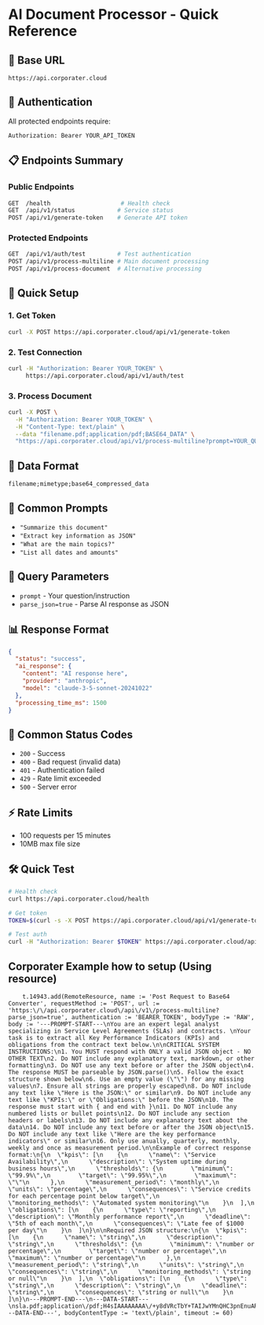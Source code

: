 # AI Document Processor - Quick Reference

## 🚀 Base URL
```
https://api.corporater.cloud
```

## 🔑 Authentication
All protected endpoints require:
```
Authorization: Bearer YOUR_API_TOKEN
```

## 📋 Endpoints Summary

### Public Endpoints
```bash
GET  /health                    # Health check
GET  /api/v1/status            # Service status
POST /api/v1/generate-token    # Generate API token
```

### Protected Endpoints
```bash
GET  /api/v1/auth/test         # Test authentication
POST /api/v1/process-multiline # Main document processing
POST /api/v1/process-document  # Alternative processing
```

## 🔧 Quick Setup

### 1. Get Token
```bash
curl -X POST https://api.corporater.cloud/api/v1/generate-token
```

### 2. Test Connection
```bash
curl -H "Authorization: Bearer YOUR_TOKEN" \
     https://api.corporater.cloud/api/v1/auth/test
```

### 3. Process Document
```bash
curl -X POST \
  -H "Authorization: Bearer YOUR_TOKEN" \
  -H "Content-Type: text/plain" \
  --data "filename.pdf;application/pdf;BASE64_DATA" \
  "https://api.corporater.cloud/api/v1/process-multiline?prompt=YOUR_QUESTION"
```

## 📄 Data Format
```
filename;mimetype;base64_compressed_data
```

## 🎯 Common Prompts
- `"Summarize this document"`
- `"Extract key information as JSON"`
- `"What are the main topics?"`
- `"List all dates and amounts"`

## 🔧 Query Parameters
- `prompt` - Your question/instruction
- `parse_json=true` - Parse AI response as JSON

## 📊 Response Format
```json
{
  "status": "success",
  "ai_response": {
    "content": "AI response here",
    "provider": "anthropic",
    "model": "claude-3-5-sonnet-20241022"
  },
  "processing_time_ms": 1500
}
```

## 🚨 Common Status Codes
- `200` - Success
- `400` - Bad request (invalid data)
- `401` - Authentication failed
- `429` - Rate limit exceeded
- `500` - Server error

## ⚡ Rate Limits
- 100 requests per 15 minutes
- 10MB max file size

## 🛠️ Quick Test
```bash
# Health check
curl https://api.corporater.cloud/health

# Get token
TOKEN=$(curl -s -X POST https://api.corporater.cloud/api/v1/generate-token | jq -r .token)

# Test auth
curl -H "Authorization: Bearer $TOKEN" https://api.corporater.cloud/api/v1/auth/test
``` 

## Corporater Example how to setup (Using resource)

 
        t.14943.add(RemoteResource, name := 'Post Request to Base64 Converter', requestMethod := 'POST', url := 'https:\/\/api.corporater.cloud\/api\/v1\/process-multiline?parse_json=true', authentication := 'BEARER_TOKEN', bodyType := 'RAW', body := '---PROMPT-START---\nYou are an expert legal analyst specializing in Service Level Agreements (SLAs) and contracts. \nYour task is to extract all Key Performance Indicators (KPIs) and obligations from the contract text below.\n\nCRITICAL SYSTEM INSTRUCTIONS:\n1. You MUST respond with ONLY a valid JSON object - NO OTHER TEXT\n2. Do NOT include any explanatory text, markdown, or other formatting\n3. Do NOT use any text before or after the JSON object\n4. The response MUST be parseable by JSON.parse()\n5. Follow the exact structure shown below\n6. Use an empty value (\"\") for any missing values\n7. Ensure all strings are properly escaped\n8. Do NOT include any text like \"Here is the JSON:\" or similar\n9. Do NOT include any text like \"KPIs:\" or \"Obligations:\" before the JSON\n10. The response must start with { and end with }\n11. Do NOT include any numbered lists or bullet points\n12. Do NOT include any section headers or labels\n13. Do NOT include any explanatory text about the data\n14. Do NOT include any text before or after the JSON object\n15. Do NOT include any text like \"Here are the key performance indicators\" or similar\n16. Only use anually, quarterly, monthly, weekly and once as measurement period.\n\nExample of correct response format:\n{\n  \"kpis\": [\n    {\n      \"name\": \"Service Availability\",\n      \"description\": \"System uptime during business hours\",\n      \"thresholds\": {\n        \"minimum\": \"99.9%\",\n        \"target\": \"99.95%\",\n        \"maximum\": \"\"\n      },\n      \"measurement_period\": \"monthly\",\n      \"units\": \"percentage\",\n      \"consequences\": \"Service credits for each percentage point below target\",\n      \"monitoring_methods\": \"Automated system monitoring\"\n    }\n  ],\n  \"obligations\": [\n    {\n      \"type\": \"reporting\",\n      \"description\": \"Monthly performance report\",\n      \"deadline\": \"5th of each month\",\n      \"consequences\": \"Late fee of $1000 per day\"\n    }\n  ]\n}\n\nRequired JSON structure:\n{\n  \"kpis\": [\n    {\n      \"name\": \"string\",\n      \"description\": \"string\",\n      \"thresholds\": {\n        \"minimum\": \"number or percentage\",\n        \"target\": \"number or percentage\",\n        \"maximum\": \"number or percentage\"\n      },\n      \"measurement_period\": \"string\",\n      \"units\": \"string\",\n      \"consequences\": \"string\",\n      \"monitoring_methods\": \"string or null\"\n    }\n  ],\n  \"obligations\": [\n    {\n      \"type\": \"string\",\n      \"description\": \"string\",\n      \"deadline\": \"string\",\n      \"consequences\": \"string or null\"\n    }\n  ]\n}\n---PROMPT-END---\n---DATA-START---\nsla.pdf;application\/pdf;H4sIAAAAAAAA\/+y8dVRcTbY+TAIJwYMnQHC3pnEnuAR398ahoXGCBYK7E9xdgjskENyCu7sHd\/g6\neWfmvjK\/WTP33rXuP99ZLKqrT8murU+dU7sp5EXEGICMHCiIFDXQCwURSMxEDDa0QEHk5QUou9qC\nAMIGDgZWYFOAvIEpyJ6YGXpbESBtYGNKDbKhIQYoOUAcjRyUISCQIhjsQMwO\/HVfxgBiKWljAoaO\n8fMjyJgY2gzEzw+QATkYGEMHJAayMXH9aqpqDnIGQeQhIBMQBGRjBJ0CyAZk+nmLnx8FEWRj\/IsY\n5j9T9YsagDDY0caBmAvwztzYXouY5WcvaPdfBTPwt+K3L1l++5L1txrrbzU25t8Kzp+FDvHv52P5\nZ\/NB\/0FJdPgbDxRB9mBHCJRgaBMxsI3DzwJI\/GtkgBgz8W+rE2MhBgJ\/WwxA1MVBXMnBwAEEbSmu\nxEHM8auFuBInMeffWqjLGVqAjH6OJGkNnQ8I7fyL4L9VWYmhf7+1lIeAjZRADloAqPgAyiAXh9+a\nCP1WCP9WSP5cE5TlxuYGQmAXLeKfXGXjYmNkYSbmZAUycjHrEEM5aOMAXZM9Metv1EDAjrZ\/X\/Ov\nCkAJoAwxsLG3\/bl2I1eAsBJABORkbgRSFBeCjq5sYGgPbfKbGvzGH3tipt+zkvV3rBQzt3IAQQBi\nVlAuiICMwMYggDTIxtTBjBjIxP6rl70DBGRgjYLoktKirgWeY3\/lwbH8+HAL6cAjowyGgD4eAPhwC+nAI\n6MOx1oA5AM\/ZO3ITa8AcgOfsHbmJNWAOwHOgD4eAPhwC+nAI6MMhoA+HgD4cAvpwCOjDIaAPh4A+\nHAL6cAjowyGgD4eAPhwC+nAI6MMhoA+HgD4cAvpwCOjDIaAPh4A+HAL6cAjowyGgD4eAPhwC+nAI\n6MMhoA+HgD4cAvpwCOjDIaAPh4A+HAL6cAjowyGgD4eAPhwC+nAI6MMhoA+HgD4cAvpwCOjDIaAP\nh4A+HAL6cAjowyGgD4eAPhwC+nAI6MMhoA+HgD4cAvpwCOjDIaAPh4A+HAL6cAjowyGgD4eAPhwC\n+nAI6MMhoA+HgD4cAvpwCOjDIaAPh4A+HAL6cAjowyGgD4eAPhwC+nAI6MMhoA+HgD4cAvpwCOjD\nIaAPh4A+HAL6cAjowyGgD4eAPhwC+nAI6MMhoA+HgD4cAvpwCOjDIaAPh4A+HAL6cAjowyGgD4eA\nPhwC+nAI6MMhoA+HgD4cAvpwCOjDIaAPh4A+HAL6cAjowyGgD4eAPhwC+nAI6MMhoA+HgD4cAvpw\nCOjDIaAPh4A+HAL6cAjowyGgD4eAPhwC+nAI6MMhoA+HgD4cAvpwCOjDIaAPh4A+HAL6cAjowyGg\nD4eAPhwC+nAI6MMhoA+HgD4cAvpwCOjDIaAPh4A+HAL6cAjowyGgD4eAPhwC+nAI6MMhoA+HgD4c\nAvpwCOjDIaAPh4A+HAL6cAjowyGgD4eAPhwC+nAI6MMhoA+HgD4cAvpwCOjDIaAPh4A+HAL6cAjo\nwyGgD4eAPhwC+nAI6MMhoA+HgD4cAvpwCOjDIaAPh4A+HAL6cAjowyGgD4eAPhwC+nAI6MMhoA+H\ngD4cAvpwCOjDIaAPh4A+HAL6cAjowyGgD4eAPhwC+nAI6MMhoA+HgD4cAvpwCOjDIaAPh4A+HAL6\ncAjowyGgD4eAPhwC+nAI6MMhoA+HgD4cAvpwCOjDIaAPh4A+HAL6cAjowyGgD4eAPhwC+nAI6MMh\noA+HgD4cAvpwCOjDsdaAOQDPgT4cAvpwCOjDIaAPh4A+HAL6cAjowyGgD4eAPhwC+nAI6MMhoA+H\ngD4cAvpwCOjDIaAPh4A+HAL6cAjowyGgD4eAPhwC+nAI6MMhoA+HgD4cAvpwCOjDIaAPh4A+HAL6\ncAjowyGgD4eAPhwC+nAI6MMhoA+HgD4cAvpwiAA8Z2\/GTbyVBjAH4DnQh0NAHw4BfTgE9OEQ0IdD\nQB8OAX04BPThENCHQ0AfDgF9OAT04RDQh0NAHw4BfTgE9OEQ0IdDQB8OAX04BPThENCHY60BcwCe\nA304BPThENCHQ0AfDgF9OAT04RDQh0NAHw4BfTgE9OEQ0IdDQB8OAX04BPThENCHQ0AfDgF9OAT0\n4RDQh0NAHw4BfTgE9OEQ0IdDQB8OAX04BPThENCHQ0AfDgF9OAT04RDQh0NAHw4BfTgE9OEQ0IdD\nQB8OAX04BPThENCHQ0AfDgF9OAT04RDQh0NAHw4BfTgE9OEQ0IdDUB9Onc0eBsVke49DBmPi+3r\/\nWJv46RyCYFsjJjdDJn76ZXKnaOKnWib3dye+W8ckJ68RxOT3cZr4rDb5\/SAn1mh1tjU0+T0nJz6D\nTX6PTUTQ5OT3KZxYm\/z+nKw19vtH48zJfTNEExP\/Fv2PNQzDiMm\/V85am2jG\/XONpQLFZFujJ7+v\nJcYk2N5fkrWGTX48WGsTr6N\/rtHYxO9VTlrD1SffBj6R10OT15jY5OM3sfb395cMDnTw8HYJ5Jm9\ndKnaOo8Il99vG6u21s8vWIq1N6m1aka+rn5SEz9RO\/Gxns1SbIW+vgGmpzfxKZh1xkjp0hP\/IL9c\nlyb1Mdann+Xa\/+stbKW0tXlmBwU7BAb\/ebNafOLfQGme2XJy+uYG\/3kHW\/X\/v+6e2upAl1CpP\/dK\nzXKti+u6YB+pP0du8j1nfZFCo7\/u+f8D4BbtTTs4BQA=\n---DATA-END---', bodyContentType := 'text\/plain', timeout := 60)
